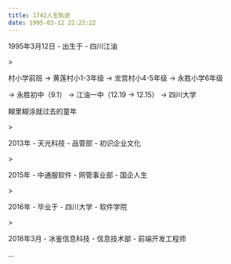 ```yaml
---
title: 1742人生轨迹
date: 1995-03-12 22:22:22
---
```


1995年3月12日 - 出生于 - 四川江油

\>

村小学前班 -> 黄莲村小1-3年级 -> 龙宫村小4-5年级 -> 永胜小学6年级

-> 永胜初中（9.1） -> 江油一中（12.19 -> 12.15） -> 四川大学

糊里糊涂就过去的童年

\>

2013年 - 天光科技 - 品管部 - 初识企业文化

\>

2015年 - 中通服软件 - 网管事业部 - 国企人生

\>

2016年 - 毕业于 - 四川大学 - 软件学院

\>

2016年3月 - 冰鉴信息科技 - 信息技术部 - 前端开发工程师

...
